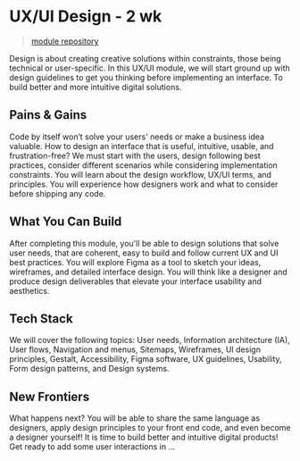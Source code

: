 # UX/UI Design - 2 wk

> [module repository](https://github.com/hackyourfuturebelgium/ux-ui-design)

Design is about creating creative solutions within constraints, those being technical or user-specific. In this UX/UI module, we will start ground up with design guidelines to get you thinking before implementing an interface. To build better and more intuitive digital solutions.

## Pains & Gains

Code by itself won’t solve your users' needs or make a business idea valuable. How to design an interface that is useful, intuitive, usable, and frustration-free? We must start with the users, design following best practices, consider different scenarios while considering implementation constraints. You will learn about the design workflow, UX/UI terms, and principles. You will experience how designers work and what to consider before shipping any code.

## What You Can Build

After completing this module, you'll be able to design solutions that solve user needs, that are coherent, easy to build and follow current UX and UI best practices. You will explore Figma as a tool to sketch your ideas, wireframes, and detailed interface design. You will think like a designer and produce design deliverables that elevate your interface usability and aesthetics.

## Tech Stack

We will cover the following topics: User needs, Information architecture \(IA\), User flows, Navigation and menus, Sitemaps, Wireframes, UI design principles, Gestalt, Accessibility, Figma software, UX guidelines, Usability, Form design patterns, and Design systems.

## New Frontiers

What happens next? You will be able to share the same language as designers, apply design principles to your front end code, and even become a designer yourself! It is time to build better and intuitive digital products! Get ready to add some user interactions in ...
